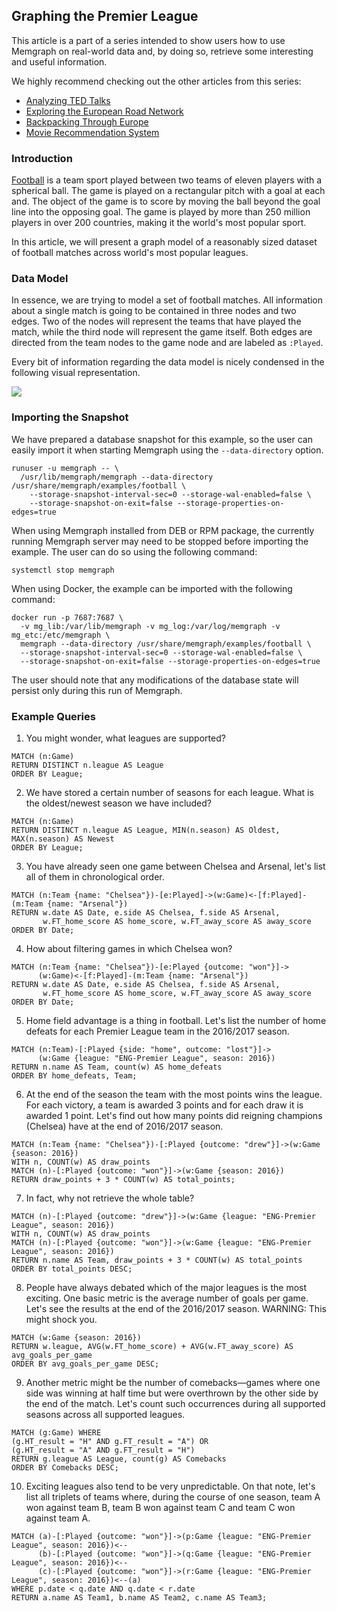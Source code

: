 ## Graphing the Premier League

This article is a part of a series intended to show users how to use Memgraph
on real-world data and, by doing so, retrieve some interesting and useful
information.

We highly recommend checking out the other articles from this series:

  * [Analyzing TED Talks](analyzing-TED-talks.md)
  * [Exploring the European Road Network](exploring-the-european-road-network.md)
  * [Backpacking Through Europe](backpacking-through-europe.md)
  * [Movie Recommendation System](movie-recommendation.md)

### Introduction

[Football](https://en.wikipedia.org/wiki/Association_football)
is a team sport played between two teams of eleven
players with a spherical ball. The game is played on a rectangular pitch with
a goal at each and. The object of the game is to score by moving the ball
beyond the goal line into the opposing goal. The game is played by more than
250 million players in over 200 countries, making it the world's most
popular sport.

In this article, we will present a graph model of a reasonably sized dataset
of football matches across world's most popular leagues.

### Data Model

In essence, we are trying to model a set of football matches. All information
about a single match is going to be contained in three nodes and two edges.
Two of the nodes will represent the teams that have played the match, while the
third node will represent the game itself. Both edges are directed from the
team nodes to the game node and are labeled as `:Played`.

Every bit of information regarding the data model is nicely condensed in
the following visual representation.

![](../data/football_metagraph.png)

### Importing the Snapshot

We have prepared a database snapshot for this example, so the user can easily
import it when starting Memgraph using the `--data-directory` option.

```plaintext
runuser -u memgraph -- \
  /usr/lib/memgraph/memgraph --data-directory /usr/share/memgraph/examples/football \
    --storage-snapshot-interval-sec=0 --storage-wal-enabled=false \
    --storage-snapshot-on-exit=false --storage-properties-on-edges=true
```

When using Memgraph installed from DEB or RPM package, the currently running
Memgraph server may need to be stopped before importing the example. The user
can do so using the following command:

```plaintext
systemctl stop memgraph
```

When using Docker, the example can be imported with the following command:

```plaintext
docker run -p 7687:7687 \
  -v mg_lib:/var/lib/memgraph -v mg_log:/var/log/memgraph -v mg_etc:/etc/memgraph \
  memgraph --data-directory /usr/share/memgraph/examples/football \
  --storage-snapshot-interval-sec=0 --storage-wal-enabled=false \
  --storage-snapshot-on-exit=false --storage-properties-on-edges=true
```

The user should note that any modifications of the database state will persist
only during this run of Memgraph.

### Example Queries

1) You might wonder, what leagues are supported?

```opencypher
MATCH (n:Game)
RETURN DISTINCT n.league AS League
ORDER BY League;
```

2) We have stored a certain number of seasons for each league. What is the
oldest/newest season we have included?

```opencypher
MATCH (n:Game)
RETURN DISTINCT n.league AS League, MIN(n.season) AS Oldest, MAX(n.season) AS Newest
ORDER BY League;
```

3) You have already seen one game between Chelsea and Arsenal, let's list all of
them in chronological order.

```opencypher
MATCH (n:Team {name: "Chelsea"})-[e:Played]->(w:Game)<-[f:Played]-(m:Team {name: "Arsenal"})
RETURN w.date AS Date, e.side AS Chelsea, f.side AS Arsenal,
       w.FT_home_score AS home_score, w.FT_away_score AS away_score
ORDER BY Date;
```

4) How about filtering games in which Chelsea won?

```opencypher
MATCH (n:Team {name: "Chelsea"})-[e:Played {outcome: "won"}]->
      (w:Game)<-[f:Played]-(m:Team {name: "Arsenal"})
RETURN w.date AS Date, e.side AS Chelsea, f.side AS Arsenal,
       w.FT_home_score AS home_score, w.FT_away_score AS away_score
ORDER BY Date;
```

5) Home field advantage is a thing in football. Let's list the number of home
defeats for each Premier League team in the 2016/2017 season.

```opencypher
MATCH (n:Team)-[:Played {side: "home", outcome: "lost"}]->
      (w:Game {league: "ENG-Premier League", season: 2016})
RETURN n.name AS Team, count(w) AS home_defeats
ORDER BY home_defeats, Team;
```

6) At the end of the season the team with the most points wins the league. For
each victory, a team is awarded 3 points and for each draw it is awarded
1 point. Let's find out how many points did reigning champions (Chelsea) have
at the end of 2016/2017 season.

```opencypher
MATCH (n:Team {name: "Chelsea"})-[:Played {outcome: "drew"}]->(w:Game {season: 2016})
WITH n, COUNT(w) AS draw_points
MATCH (n)-[:Played {outcome: "won"}]->(w:Game {season: 2016})
RETURN draw_points + 3 * COUNT(w) AS total_points;
```

7) In fact, why not retrieve the whole table?

```opencypher
MATCH (n)-[:Played {outcome: "drew"}]->(w:Game {league: "ENG-Premier League", season: 2016})
WITH n, COUNT(w) AS draw_points
MATCH (n)-[:Played {outcome: "won"}]->(w:Game {league: "ENG-Premier League", season: 2016})
RETURN n.name AS Team, draw_points + 3 * COUNT(w) AS total_points
ORDER BY total_points DESC;
```

8) People have always debated which of the major leagues is the most exciting.
One basic metric is the average number of goals per game. Let's see the results
at the end of the 2016/2017 season. WARNING: This might shock you.

```opencypher
MATCH (w:Game {season: 2016})
RETURN w.league, AVG(w.FT_home_score) + AVG(w.FT_away_score) AS avg_goals_per_game
ORDER BY avg_goals_per_game DESC;
```

9) Another metric might be the number of comebacks&mdash;games where one side
was winning at half time but were overthrown by the other side by the end
of the match. Let's count such occurrences during all supported seasons across
all supported leagues.

```opencypher
MATCH (g:Game) WHERE
(g.HT_result = "H" AND g.FT_result = "A") OR
(g.HT_result = "A" AND g.FT_result = "H")
RETURN g.league AS League, count(g) AS Comebacks
ORDER BY Comebacks DESC;
```

10) Exciting leagues also tend to be very unpredictable. On that note, let's
list all triplets of teams where, during the course of one season, team A won
against team B, team B won against team C and team C won against team A.

```opencypher
MATCH (a)-[:Played {outcome: "won"}]->(p:Game {league: "ENG-Premier League", season: 2016})<--
      (b)-[:Played {outcome: "won"}]->(q:Game {league: "ENG-Premier League", season: 2016})<--
      (c)-[:Played {outcome: "won"}]->(r:Game {league: "ENG-Premier League", season: 2016})<--(a)
WHERE p.date < q.date AND q.date < r.date
RETURN a.name AS Team1, b.name AS Team2, c.name AS Team3;
```
